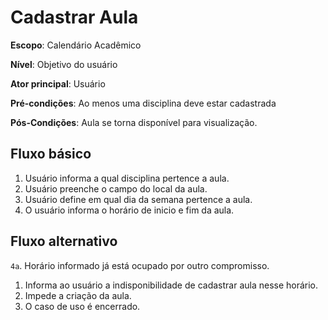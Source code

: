 # Cadastrar Aula

__Escopo__: Calendário Acadêmico

__Nível__: Objetivo do usuário

__Ator principal__: Usuário

__Pré-condições__: Ao menos uma disciplina deve estar cadastrada

__Pós-Condições__: Aula se torna disponível para visualização.

## Fluxo básico

1. Usuário informa a qual disciplina pertence a aula.
2. Usuário preenche o campo do local da aula.
3. Usuário define em qual dia da semana pertence a aula.
4. O usuário informa o horário de inicio e fim da aula.

## Fluxo alternativo

`4a`. Horário informado já está ocupado por outro compromisso.

  1. Informa ao usuário a indisponibilidade de cadastrar aula nesse horário.
  2. Impede a criação da aula.
  3. O caso de uso é encerrado.

